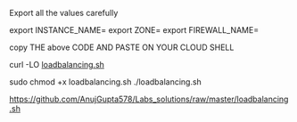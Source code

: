 Export all the values carefully

export INSTANCE_NAME=
export ZONE=
export FIREWALL_NAME=

copy THE above CODE AND PASTE ON YOUR CLOUD SHELL

curl -LO [loadbalancing.sh](https://github.com/AnujGupta578/Labs_solutions/blob/209ebb573acb547bfe5339ecfded184334502273/loadbalancing.sh)

sudo chmod +x loadbalancing.sh
./loadbalancing.sh


https://github.com/AnujGupta578/Labs_solutions/raw/master/loadbalancing.sh